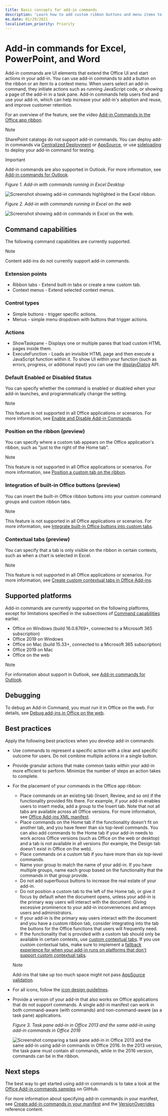 ```yaml
---
title: Basic concepts for add-in commands
description: 'Learn how to add custom ribbon buttons and menu items to Office as part of an Office Add-in.'
ms.date: 01/29/2021
localization_priority: Priority
---
```



# Add-in commands for Excel, PowerPoint, and Word

Add-in commands are UI elements that extend the Office UI and start actions in your add-in. You can use add-in commands to add a button on the ribbon or an item to a context menu. When users select an add-in command, they initiate actions such as running JavaScript code, or showing a page of the add-in in a task pane. Add-in commands help users find and use your add-in, which can help increase your add-in's adoption and reuse, and improve customer retention.

For an overview of the feature, see the video [Add-in Commands in the Office app ribbon](https://channel9.msdn.com/events/Build/2016/P551).

> [!NOTE]
> SharePoint catalogs do not support add-in commands. You can deploy add-in commands via [Centralized Deployment](../publish/centralized-deployment.md) or [AppSource](/office/dev/store/submit-to-appsource-via-partner-center), or use [sideloading](../testing/create-a-network-shared-folder-catalog-for-task-pane-and-content-add-ins.md) to deploy your add-in command for testing.

> [!IMPORTANT]
> Add-in commands are also supported in Outlook. For more information, see [Add-in commands for Outlook](../outlook/add-in-commands-for-outlook.md).

*Figure 1. Add-in with commands running in Excel Desktop*

![Screenshot showing add-in commands highlighted in the Excel ribbon.](../images/add-in-commands-1.png)

*Figure 2. Add-in with commands running in Excel on the web*

![Screenshot showing add-in commands in Excel on the web.](../images/add-in-commands-2.png)

## Command capabilities

The following command capabilities are currently supported.

> [!NOTE]
> Content add-ins do not currently support add-in commands.

### Extension points

- Ribbon tabs - Extend built-in tabs or create a new custom tab.
- Context menus - Extend selected context menus.

### Control types

- Simple buttons - trigger specific actions.
- Menus - simple menu dropdown with buttons that trigger actions.

### Actions

- ShowTaskpane - Displays one or multiple panes that load custom HTML pages inside them.
- ExecuteFunction - Loads an invisible HTML page and then execute a JavaScript function within it. To show UI within your function (such as errors, progress, or additional input) you can use the [displayDialog](/javascript/api/office/office.ui) API.  

### Default Enabled or Disabled Status

You can specify whether the command is enabled or disabled when your add-in launches, and programmatically change the setting.

> [!NOTE]
> This feature is not supported in all Office applications or scenarios. For more information, see [Enable and Disable Add-in Commands](disable-add-in-commands.md).

### Position on the ribbon (preview)

You can specify where a custom tab appears on the Office application's ribbon, such as "just to the right of the Home tab".

> [!NOTE]
> This feature is not supported in all Office applications or scenarios. For more information, see [Position a custom tab on the ribbon](custom-tab-placement.md).

### Integration of built-in Office buttons (preview)

You can insert the built-in Office ribbon buttons into your custom command groups and custom ribbon tabs.

> [!NOTE]
> This feature is not supported in all Office applications or scenarios. For more information, see [Integrate built-in Office buttons into custom tabs](built-in-button-integration.md).

### Contextual tabs (preview)

You can specify that a tab is only visible on the ribbon in certain contexts, such as when a chart is selected in Excel.

> [!NOTE]
> This feature is not supported in all Office applications or scenarios. For more information, see [Create custom contextual tabs in Office Add-ins](contextual-tabs.md).

## Supported platforms

Add-in commands are currently supported on the following platforms, except for limitations specified in the subsections of [Command capabilities](#command-capabilities) earlier.

- Office on Windows (build 16.0.6769+, connected to a Microsoft 365 subscription)
- Office 2019 on Windows
- Office on Mac (build 15.33+, connected to a Microsoft 365 subscription)
- Office 2019 on Mac
- Office on the web

> [!NOTE]
> For information about support in Outlook, see [Add-in commands for Outlook](../outlook/add-in-commands-for-outlook.md).

## Debugging

To debug an Add-in Command, you must run it in Office on the web. For details, see [Debug add-ins in Office on the web](../testing/debug-add-ins-in-office-online.md).

## Best practices

Apply the following best practices when you develop add-in commands:

- Use commands to represent a specific action with a clear and specific outcome for users. Do not combine multiple actions in a single button.
- Provide granular actions that make common tasks within your add-in more efficient to perform. Minimize the number of steps an action takes to complete.
- For the placement of your commands in the Office app ribbon:
  - Place commands on an existing tab (Insert, Review, and so on) if the functionality provided fits there. For example, if your add-in enables users to insert media, add a group to the Insert tab. Note that not all tabs are available across all Office versions. For more information, see [Office Add-ins XML manifest](../develop/add-in-manifests.md).
  - Place commands on the Home tab if the functionality doesn't fit on another tab, and you have fewer than six top-level commands. You can also add commands to the Home tab if your add-in needs to work across Office versions (such as Office on the web or desktop) and a tab is not available in all versions (for example, the Design tab doesn't exist in Office on the web).  
  - Place commands on a custom tab if you have more than six top-level commands.
  - Name your group to match the name of your add-in. If you have multiple groups, name each group based on the functionality that the commands in that group provide.
  - Do not add superfluous buttons to increase the real estate of your add-in.
  - Do not position a custom tab to the left of the Home tab, or give it focus by default when the document opens, unless your add-in is the primary way users will interact with the document. Giving excessive prominence to your add-in inconveniences and annoys users and administrators.
  - If your add-in is the primary way users interact with the document and you have a custom ribbon tab, consider integrating into the tab the buttons for the Office functions that users will frequently need.
  - If the functionality that is provided with a custom tab should only be available in certain contexts, use [custom contextual tabs](contextual-tabs.md). If you use custom contextual tabs, make sure to implement a [fallback experience for when your add-in runs on platforms that don't support custom contextual tabs](contextual-tabs.md#implement-an-alternate-ui-experience-when-custom-contextual-tabs-are-not-supported).

  > [!NOTE]
  > Add-ins that take up too much space might not pass [AppSource validation](/legal/marketplace/certification-policies).

- For all icons, follow the [icon design guidelines](add-in-icons.md).
- Provide a version of your add-in that also works on Office applications that do not support commands. A single add-in manifest can work in both command-aware (with commands) and non-command-aware (as a task pane) applications.

   *Figure 3. Task pane add-in in Office 2013 and the same add-in using add-in commands in Office 2016*

   ![Screenshot comparing a task pane add-in in Office 2013 and the same add-in using add-in commands in Office 2016. In the 2013 version, the task pane must contain all commands, while in the 2016 version, commands can be in the ribbon.](../images/office-task-pane-add-ins.png)

## Next steps

The best way to get started using add-in commands is to take a look at the [Office Add-in commands samples](https://github.com/OfficeDev/Office-Add-in-Commands-Samples/) on GitHub.

For more information about specifying add-in commands in your manifest, see [Create add-in commands in your manifest](../develop/create-addin-commands.md) and the [VersionOverrides](../reference/manifest/versionoverrides.md) reference content.
